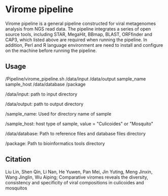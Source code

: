 ﻿# Virome pipeline

Virome pipeline is a general pipeline constructed for viral metagenomes analysis from NGS read data. The pipeline integrates a series of open source tools, including STAR, MegaHit, BBmap, BLAST, ORFfinder and CAP3, which listed above are required when running the pipeline. In addition, Perl and R language environment are need to install and configure on the machine before running the pipeline.


## Usage

/Pipeline/virome_pipeline.sh /data/input /data/output sample_name sample_host /data/database /package

/data/input: path to input directory

/data/output: path to output directory

/sample_name: Used for directory name of sample

/sample_host: host type of sample, value = "Culicoides" or "Mosquito"

/data/database: Path to reference files and database files directory

/package: Path to bioinformatics tools directory

## Citation

Liu Lin, Shen Qin, Li Nan, He Yuwen, Pan Mei, Jin Yuting, Meng Jinxin, Wang Jinglin, Wu Aiping; Comparative viromes reveals the diversity, consistency and specificity of viral compositions in culicoides and mosquitos 

